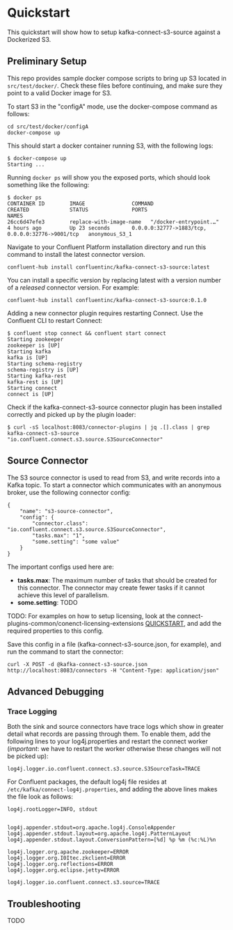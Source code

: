 # Quickstart

This quickstart will show how to setup kafka-connect-s3-source against a Dockerized S3.


## Preliminary Setup

This repo provides sample docker compose scripts to bring up S3 located in `src/test/docker/`.
Check these files before continuing, and make sure they point to a valid Docker image for S3.


To start S3 in the "configA" mode, use the docker-compose
command as follows:

```
cd src/test/docker/configA
docker-compose up
```

This should start a docker container running S3, with the following logs:
```
$ docker-compose up
Starting ...
```

Running `docker ps` will show you the exposed ports, which should look something like the following:
```
$ docker ps
CONTAINER ID        IMAGE               COMMAND                  CREATED             STATUS              PORTS                                              NAMES
26cc6d47efe3        replace-with-image-name   "/docker-entrypoint.…"   4 hours ago         Up 23 seconds       0.0.0.0:32777->1883/tcp, 0.0.0.0:32776->9001/tcp   anonymous_S3_1
```

Navigate to your Confluent Platform installation directory and run this command to
install the latest connector version.

```
confluent-hub install confluentinc/kafka-connect-s3-source:latest
```

You can install a specific version by replacing latest with a version number of a _released_ connector version. For example:

```
confluent-hub install confluentinc/kafka-connect-s3-source:0.1.0
```

Adding a new connector plugin requires restarting Connect. Use the Confluent CLI to restart Connect:

```
$ confluent stop connect && confluent start connect
Starting zookeeper
zookeeper is [UP]
Starting kafka
kafka is [UP]
Starting schema-registry
schema-registry is [UP]
Starting kafka-rest
kafka-rest is [UP]
Starting connect
connect is [UP]
```

Check if the kafka-connect-s3-source connector plugin has been installed correctly and picked up by the plugin loader:

```
$ curl -sS localhost:8083/connector-plugins | jq .[].class | grep kafka-connect-s3-source
"io.confluent.connect.s3.source.S3SourceConnector"
```


## Source Connector

The S3 source connector is used to read from S3, and write records into a Kafka topic. To start a connector which communicates with an anonymous broker, use the following connector config:

```
{
    "name": "s3-source-connector",
    "config": {
        "connector.class": "io.confluent.connect.s3.source.S3SourceConnector",
        "tasks.max": "1",
        "some.setting": "some value"
    }
}
```

The important configs used here are:

* **tasks.max**: The maximum number of tasks that should be created for this connector. The connector may create fewer tasks if it cannot achieve this level of parallelism.
* **some.setting**: TODO

TODO: For examples on how to setup licensing, look at the connect-plugins-common/conenct-licensing-extensions [QUICKSTART](https://github.com/confluentinc/connect-plugins-common/blob/master/connect-licensing-extensions/QUICKSTART.md), and add the required properties to this config.

Save this config in a file (kafka-connect-s3-source.json, for example), and run the command to start the connector:

```
curl -X POST -d @kafka-connect-s3-source.json http://localhost:8083/connectors -H "Content-Type: application/json"
```


## Advanced Debugging


### Trace Logging

Both the sink and source connectors have trace logs which show in greater detail what records are passing through them. To enable them, add the following lines to your log4j.properties and restart the connect worker (*important*: we have to restart the worker otherwise these changes will not be picked up):

```
log4j.logger.io.confluent.connect.s3.source.S3SourceTask=TRACE
```

For Confluent packages, the default log4j file resides at `/etc/kafka/connect-log4j.properties`, and adding the above lines makes the file look as follows:

```
log4j.rootLogger=INFO, stdout


log4j.appender.stdout=org.apache.log4j.ConsoleAppender
log4j.appender.stdout.layout=org.apache.log4j.PatternLayout
log4j.appender.stdout.layout.ConversionPattern=[%d] %p %m (%c:%L)%n

log4j.logger.org.apache.zookeeper=ERROR
log4j.logger.org.I0Itec.zkclient=ERROR
log4j.logger.org.reflections=ERROR
log4j.logger.org.eclipse.jetty=ERROR

log4j.logger.io.confluent.connect.s3.source=TRACE
```


## Troubleshooting

TODO